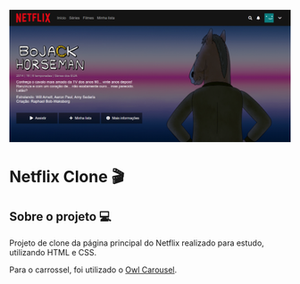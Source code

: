 <p align="center">
  <img src="img/tela1.png">
</p>

# Netflix Clone 🎬
## Sobre o projeto 💻
Projeto de clone da página principal do Netflix realizado para estudo, utilizando HTML e CSS.  
 
Para o carrossel, foi utilizado o [Owl Carousel](https://owlcarousel2.github.io/OwlCarousel2/).